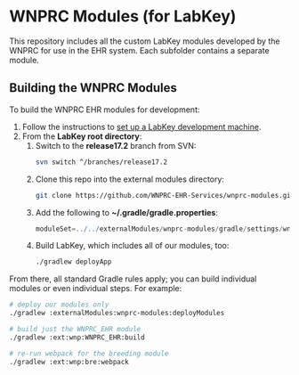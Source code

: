 # WNPRC Modules (for LabKey)

This repository includes all the custom LabKey modules developed by the WNPRC for use in the EHR system. Each subfolder contains a separate module.

## Building the WNPRC Modules

To build the WNPRC EHR modules for development:

  1. Follow the instructions to [set up a LabKey development machine](https://labkey.org/Documentation/wiki-page.view?name=devMachine).
  1. From the **LabKey root directory**:
      1. Switch to the **release17.2** branch from SVN:
          ```bash
          svn switch ^/branches/release17.2
          ```
      1. Clone this repo into the external modules directory:
          ```bash
          git clone https://github.com/WNPRC-EHR-Services/wnprc-modules.git externalModules/wnprc-modules
          ```
      1. Add the following to **~/.gradle/gradle.properties**:
          ```gradle
          moduleSet=../../externalModules/wnprc-modules/gradle/settings/wnprc
      1. Build LabKey, which includes all of our modules, too:
          ```bash
          ./gradlew deployApp
          ```
From there, all standard Gradle rules apply; you can build individual modules or even individual steps. For example:
```bash
# deploy our modules only
./gradlew :externalModules:wnprc-modules:deployModules

# build just the WNPRC_EHR module
./gradlew :ext:wnp:WNPRC_EHR:build

# re-run webpack for the breeding module
./gradlew :ext:wnp:bre:webpack

```